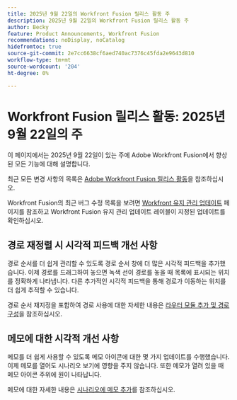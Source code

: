 ```yaml
---
title: 2025년 9월 22일의 Workfront Fusion 릴리스 활동 주
description: 2025년 9월 22일의 Workfront Fusion 릴리스 활동 주
author: Becky
feature: Product Announcements, Workfront Fusion
recommendations: noDisplay, noCatalog
hidefromtoc: true
source-git-commit: 2e7cc6638cf6aed740ac7376c45fda2e9643d810
workflow-type: tm+mt
source-wordcount: '204'
ht-degree: 0%

---
```


# Workfront Fusion 릴리스 활동: 2025년 9월 22일의 주

이 페이지에서는 2025년 9월 22일이 있는 주에 Adobe Workfront Fusion에서 향상된 모든 기능에 대해 설명합니다.

최근 모든 변경 사항의 목록은 [Adobe Workfront Fusion 릴리스 활동](/help/workfront-fusion/fusion-product-releases/fusion-release-activity.md)을 참조하십시오.

Workfront Fusion의 최근 버그 수정 목록을 보려면 [Workfront 유지 관리 업데이트](https://experienceleague.adobe.com/ko/docs/workfront-known-issues/releases/current-updates) 페이지를 참조하고 Workfront Fusion 유지 관리 업데이트 레이블이 지정된 업데이트를 확인하십시오.

## 경로 재정렬 시 시각적 피드백 개선 사항

경로 순서를 더 쉽게 관리할 수 있도록 경로 순서 창에 더 많은 시각적 피드백을 추가했습니다. 이제 경로를 드래그하여 놓으면 녹색 선이 경로를 놓을 때 목록에 표시되는 위치를 정확하게 나타냅니다. 다른 추가적인 시각적 피드백을 통해 경로가 이동하는 위치를 더 쉽게 추적할 수 있습니다.

경로 순서 재지정을 포함하여 경로 사용에 대한 자세한 내용은 [라우터 모듈 추가 및 경로 구성](/help/workfront-fusion/create-scenarios/add-modules/router-module.md)을 참조하십시오.

## 메모에 대한 시각적 개선 사항

메모를 더 쉽게 사용할 수 있도록 메모 아이콘에 대한 몇 가지 업데이트를 수행했습니다. 이제 메모를 열어도 시나리오 보기에 영향을 주지 않습니다. 또한 메모가 열려 있을 때 메모 아이콘 주위에 원이 나타납니다.

메모에 대한 자세한 내용은 [시나리오에 메모 추가](/help/workfront-fusion/create-scenarios/config-scenarios-settings/add-notes-to-scenario.md)를 참조하십시오.
